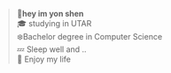 > :penguin:**hey im yon shen**\
> :mortar_board: studying in UTAR\
> :snowflake:Bachelor degree in Computer Science\
> :zzz: Sleep well and ..\
> :whale: Enjoy my life
>
> 
